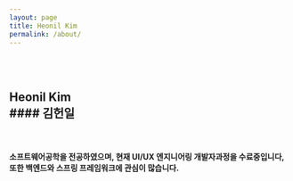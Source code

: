 ```yaml
---
layout: page
title: Heonil Kim
permalink: /about/
---
```




<br><br>


## **Heonil Kim** <br> #### 김헌일 <br>

<br>

#### 소프트웨어공학을 전공하였으며, 현재 UI/UX 엔지니어링 개발자과정을 수료중입니다, 또한 백엔드와 스프링 프레임워크에 관심이 많습니다. <br>